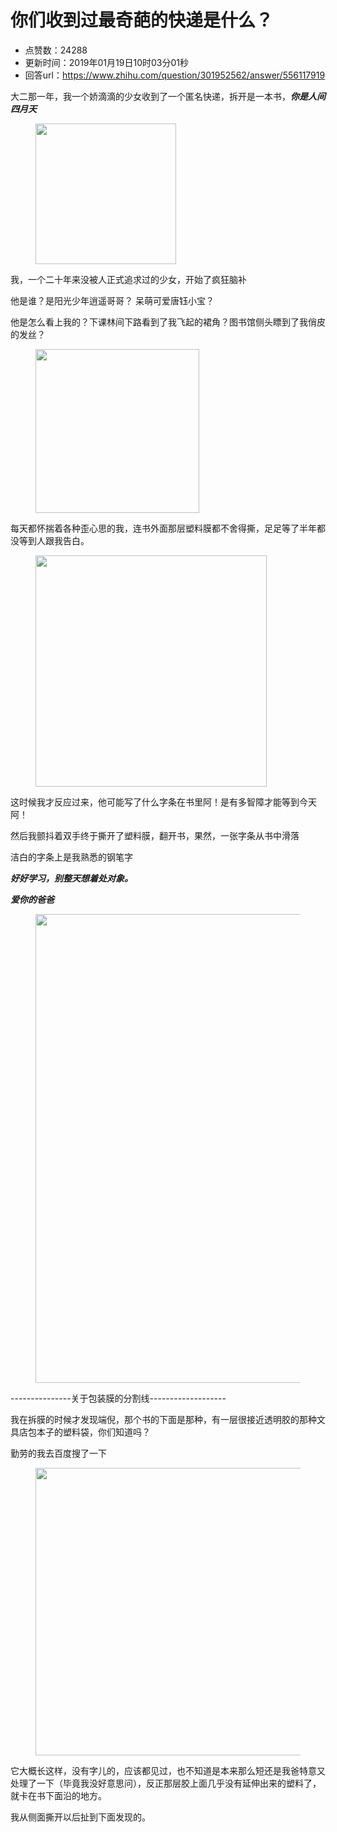 # 你们收到过最奇葩的快递是什么？
- 点赞数：24288
- 更新时间：2019年01月19日10时03分01秒
- 回答url：https://www.zhihu.com/question/301952562/answer/556117919
<body>
 <p data-pid="jo1adaF8">大二那一年，我一个娇滴滴的少女收到了一个匿名快递，拆开是一本书，<b><i>你是人间四月天</i></b></p>
 <figure data-size="normal">
  <img src="https://pica.zhimg.com/50/v2-be2c9fdc0f99904bb45bfc2255447b22_720w.jpg?source=1940ef5c" data-rawwidth="225" data-rawheight="220" data-size="normal" data-caption="" data-original-token="v2-7e5055cb2579e54da741f09126116a1f" data-default-watermark-src="https://pic1.zhimg.com/50/v2-f20271114661ab56fb82a18f195bf931_720w.jpg?source=1940ef5c" class="content_image" width="225">
 </figure>
 <p data-pid="9DJjUL7B">我，一个二十年来没被人正式追求过的少女，开始了疯狂脑补</p>
 <p data-pid="9U-oqXHf">他是谁？是阳光少年逍遥哥哥？ 呆萌可爱唐钰小宝？</p>
 <p data-pid="SheG1bkS">他是怎么看上我的？下课林间下路看到了我飞起的裙角？图书馆侧头瞟到了我俏皮的发丝？</p>
 <figure data-size="normal">
  <img src="https://pic1.zhimg.com/50/v2-02e27d8a378fe0b7b37b036c1b0ed6c8_720w.jpg?source=1940ef5c" data-rawwidth="262" data-rawheight="184" data-size="normal" data-original-token="v2-02e27d8a378fe0b7b37b036c1b0ed6c8" data-default-watermark-src="https://picx.zhimg.com/50/v2-7ca4240ab3724d4856c732261651b8d1_720w.jpg?source=1940ef5c" class="content_image" width="262">
 </figure>
 <p data-pid="JqP1rxm_">每天都怀揣着各种歪心思的我，连书外面那层塑料膜都不舍得撕，足足等了半年都没等到人跟我告白。</p>
 <figure data-size="normal">
  <img src="https://picx.zhimg.com/50/v2-3ed47041c643f9c0b1530c55b21d84b4_720w.jpg?source=1940ef5c" data-rawwidth="370" data-rawheight="417" data-size="normal" data-caption="" data-original-token="v2-5df0fe5d7736c506852ee8ad2e267fe4" data-default-watermark-src="https://picx.zhimg.com/50/v2-9dbb0c32835ca2d19998c628abee8ed9_720w.jpg?source=1940ef5c" class="content_image" width="370">
 </figure>
 <p data-pid="rMNODtzI">这时候我才反应过来，他可能写了什么字条在书里阿！是有多智障才能等到今天阿！</p>
 <p data-pid="lZMj-19x">然后我颤抖着双手终于撕开了塑料膜，翻开书，果然，一张字条从书中滑落</p>
 <p data-pid="0DO11AFJ">洁白的字条上是我熟悉的钢笔字</p>
 <p data-pid="-Au6BcRZ"><b><i>好好学习，别整天想着处对象。</i></b></p>
 <p data-pid="xaKpLsyJ"><b><i> 爱你的爸爸</i></b></p>
 <figure data-size="normal">
  <img src="https://pica.zhimg.com/50/v2-ad94d62db4d6a0f69ea75039d89a259b_720w.jpg?source=1940ef5c" data-rawwidth="750" data-rawheight="763" data-size="normal" data-original-token="v2-ad94d62db4d6a0f69ea75039d89a259b" data-default-watermark-src="https://pica.zhimg.com/50/v2-2420fb1b36ab5b653820db29a28a9de3_720w.jpg?source=1940ef5c" class="origin_image zh-lightbox-thumb" width="750" data-original="https://pic1.zhimg.com/v2-ad94d62db4d6a0f69ea75039d89a259b_r.jpg?source=1940ef5c">
 </figure>
 <p data-pid="MPU5mWKy">---------------关于包装膜的分割线-------------------</p>
 <p data-pid="1UiIPEPJ">我在拆膜的时候才发现端倪，那个书的下面是那种，有一层很接近透明胶的那种文具店包本子的塑料袋，你们知道吗？</p>
 <p data-pid="X5PUtK95">勤劳的我去百度搜了一下</p>
 <figure data-size="normal">
  <img src="https://picx.zhimg.com/50/v2-f9f570386e5394d93cdd1f1f2defc16f_720w.jpg?source=1940ef5c" data-rawwidth="460" data-rawheight="460" data-size="normal" data-caption="" data-original-token="v2-0bef8cc38852935651568d0779e606da" data-default-watermark-src="https://pica.zhimg.com/50/v2-c3d591ec3493d11f31d04752e64e04a3_720w.jpg?source=1940ef5c" class="origin_image zh-lightbox-thumb" width="460" data-original="https://picx.zhimg.com/v2-f9f570386e5394d93cdd1f1f2defc16f_r.jpg?source=1940ef5c">
 </figure>
 <p data-pid="DO1oAL2q">它大概长这样，没有字儿的，应该都见过，也不知道是本来那么短还是我爸特意又处理了一下（毕竟我没好意思问），反正那层胶上面几乎没有延伸出来的塑料了，就卡在书下面沿的地方。</p>
 <p data-pid="bWGdxhBr">我从侧面撕开以后扯到下面发现的。</p>
</body>